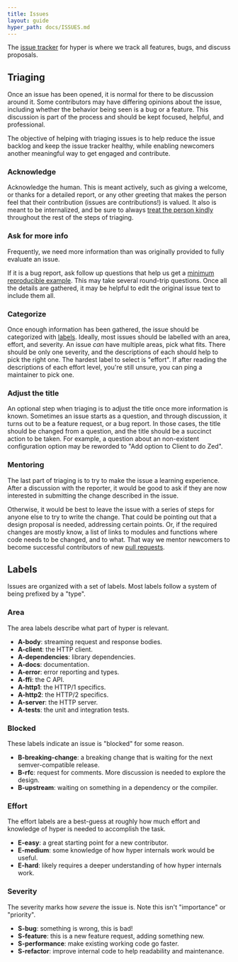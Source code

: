 ```yaml
---
title: Issues
layout: guide
hyper_path: docs/ISSUES.md
---
```


The [issue tracker][issues] for hyper is where we track all features, bugs, and discuss proposals.

## Triaging

Once an issue has been opened, it is normal for there to be discussion
around it. Some contributors may have differing opinions about the issue,
including whether the behavior being seen is a bug or a feature. This
discussion is part of the process and should be kept focused, helpful, and
professional.

The objective of helping with triaging issues is to help reduce the issue
backlog and keep the issue tracker healthy, while enabling newcomers another
meaningful way to get engaged and contribute.

### Acknowledge

Acknowledge the human. This is meant actively, such as giving a welcome, or
thanks for a detailed report, or any other greeting that makes the person feel
that their contribution (issues are contributions!) is valued. It also is meant
to be internalized, and be sure to always [treat the person kindly][COC]
throughout the rest of the steps of triaging.

### Ask for more info

Frequently, we need more information than was originally provided to fully
evaluate an issue.

If it is a bug report, ask follow up questions that help us get a [minimum
reproducible example][MRE]. This may take several round-trip questions. Once
all the details are gathered, it may be helpful to edit the original issue text
to include them all.

### Categorize

Once enough information has been gathered, the issue should be categorized
with [labels](#labels). Ideally, most issues should be labelled with an area,
effort, and severity. An issue _can_ have multiple areas, pick what fits. There
should be only one severity, and the descriptions of each should help to pick
the right one. The hardest label to select is "effort". If after reading the
descriptions of each effort level, you're still unsure, you can ping a
maintainer to pick one.

### Adjust the title

An optional step when triaging is to adjust the title once more information is
known. Sometimes an issue starts as a question, and through discussion, it
turns out to be a feature request, or a bug report. In those cases, the title
should be changed from a question, and the title should be a succinct action to
be taken. For example, a question about an non-existent configuration option
may be reworded to "Add option to Client to do Zed".

### Mentoring

The last part of triaging is to try to make the issue a learning experience.
After a discussion with the reporter, it would be good to ask if they are now
interested in submitting the change described in the issue.

Otherwise, it would be best to leave the issue with a series of steps for
anyone else to try to write the change. That could be pointing out that a
design proposal is needed, addressing certain points. Or, if the required
changes are mostly know, a list of links to modules and functions where code
needs to be changed, and to what. That way we mentor newcomers to become
successful contributors of new [pull requests][PRs].

## Labels

Issues are organized with a set of labels. Most labels follow a system of being prefixed by a "type".

### Area

The area labels describe what part of hyper is relevant.

- **A-body**: streaming request and response bodies.
- **A-client**: the HTTP client.
- **A-dependencies**: library dependencies.
- **A-docs**: documentation.
- **A-error**: error reporting and types.
- **A-ffi**: the C API.
- **A-http1**: the HTTP/1 specifics.
- **A-http2**: the HTTP/2 specifics.
- **A-server**: the HTTP server.
- **A-tests**: the unit and integration tests.

### Blocked

These labels indicate an issue is "blocked" for some reason.

- **B-breaking-change**: a breaking change that is waiting for the next semver-compatible release.
- **B-rfc**: request for comments. More discussion is needed to explore the design.
- **B-upstream**: waiting on something in a dependency or the compiler.

### Effort

The effort labels are a best-guess at roughly how much effort and knowledge of hyper is needed to accomplish the task.

- **E-easy**: a great starting point for a new contributor.
- **E-medium**: some knowledge of how hyper internals work would be useful.
- **E-hard**: likely requires a deeper understanding of how hyper internals work.

### Severity

The severity marks how _severe_ the issue is. Note this isn't "importance" or "priority".

- **S-bug**: something is wrong, this is bad!
- **S-feature**: this is a new feature request, adding something new.
- **S-performance**: make existing working code go faster.
- **S-refactor**: improve internal code to help readability and maintenance.

[issues]: https://github.com/hyperium/hyper/issues
[COC]: ./code-of-conduct.md
[PRs]: ./pull-requests.md
[MRE]: https://en.wikipedia.org/wiki/Minimal_reproducible_example
